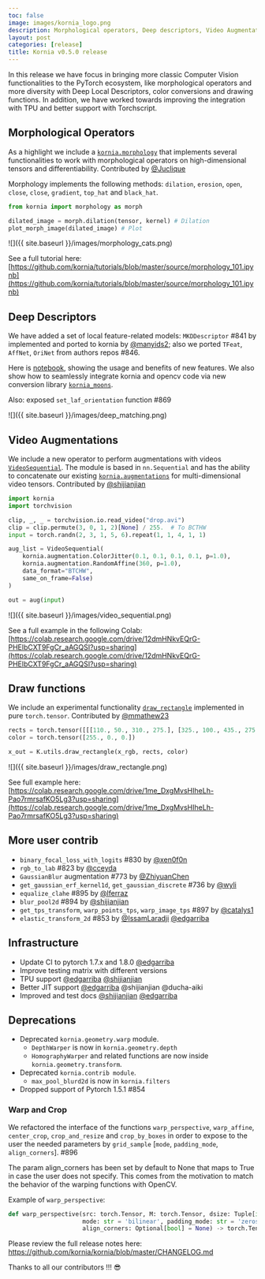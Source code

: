```yaml
---
toc: false
image: images/kornia_logo.png
description: Morphological operators, Deep descriptors, Video Augmentations and more.
layout: post
categories: [release]
title: Kornia v0.5.0 release
---
```


In this release we have focus in bringing more classic Computer Vision functionalities to the PyTorch ecosystem, like morphological operators and more diversity with Deep Local Descriptors, color conversions and drawing functions. In addition, we have worked towards improving the integration with TPU and better support with Torchscript.

## Morphological Operators

As a highlight we include a [`kornia.morphology`](https://kornia.readthedocs.io/en/latest/morphology.html) that implements several functionalities to work with morphological operators on high-dimensional tensors and differentiability. Contributed by [@Juclique](https://github.com/Juclique)

Morphology implements the following methods: `dilation`, `erosion`, `open`, `close`, `close`, `gradient`, `top_hat` and `black_hat`.

```python
from kornia import morphology as morph

dilated_image = morph.dilation(tensor, kernel) # Dilation
plot_morph_image(dilated_image) # Plot
```
![]({{ site.baseurl }}/images/morphology_cats.png)

See a full tutorial here:
[https://github.com/kornia/tutorials/blob/master/source/morphology_101.ipynb](https://github.com/kornia/tutorials/blob/master/source/morphology_101.ipynb)

## Deep Descriptors

We have added a set of local feature-related models: `MKDDescriptor` #841 by implemented and ported to kornia by [@manyids2](https://github.com/manyids2); also we ported `TFeat`, `AffNet`, `OriNet` from authors repos #846.

Here is [notebook](https://github.com/kornia/kornia-examples/blob/master/MKD_TFeat_descriptors_in_kornia.ipynb), showing the usage and benefits of new features. We also show how to seamlessly integrate kornia and opencv code via new conversion library [`kornia_moons`](https://github.com/ducha-aiki/kornia_moons).

Also: exposed `set_laf_orientation` function #869

![]({{ site.baseurl }}/images/deep_matching.png)

## Video Augmentations

We include a new operator to perform augmentations with videos [`VideoSequential`](https://kornia.readthedocs.io/en/latest/augmentation.container.html#video-data-augmentation). The module is based in `nn.Sequential` and has the ability to concatenate our existing [`kornia.augmentations`](https://kornia.readthedocs.io/en/latest/augmentation.html) for multi-dimensional video tensors. Contributed by [@shijianjian](https://github.com/shijianjian)

```python
import kornia
import torchvision

clip, _, _ = torchvision.io.read_video("drop.avi")
clip = clip.permute(3, 0, 1, 2)[None] / 255.  # To BCTHW
input = torch.randn(2, 3, 1, 5, 6).repeat(1, 1, 4, 1, 1)

aug_list = VideoSequential(
    kornia.augmentation.ColorJitter(0.1, 0.1, 0.1, 0.1, p=1.0),
    kornia.augmentation.RandomAffine(360, p=1.0),
    data_format="BTCHW",
    same_on_frame=False)
)

out = aug(input)
```
![]({{ site.baseurl }}/images/video_sequential.png)

See a full example in the following Colab:
[https://colab.research.google.com/drive/12dmHNkvEQrG-PHElbCXT9FgCr_aAGQSI?usp=sharing](https://colab.research.google.com/drive/12dmHNkvEQrG-PHElbCXT9FgCr_aAGQSI?usp=sharing)

## Draw functions

We include an experimental functionality [`draw_rectangle`](https://kornia.readthedocs.io/en/latest/utils.html#kornia.utils.draw_rectangle) implemented in pure `torch.tensor`. Contributed by [@mmathew23](https://github.com/mmathew23)

```python
rects = torch.tensor([[[110., 50., 310., 275.], [325., 100., 435., 275.]]])
color = torch.tensor([255., 0., 0.])

x_out = K.utils.draw_rectangle(x_rgb, rects, color)
```
![]({{ site.baseurl }}/images/draw_rectangle.png)

See full example here:
[https://colab.research.google.com/drive/1me_DxgMvsHIheLh-Pao7rmrsafKO5Lg3?usp=sharing](https://colab.research.google.com/drive/1me_DxgMvsHIheLh-Pao7rmrsafKO5Lg3?usp=sharing)

## More user contrib

- `binary_focal_loss_with_logits` #830 by [@xen0f0n](https://github.com/xen0f0n)
- `rgb_to_lab` #823 by [@cceyda](https://github.com/cceyda)
- `GaussianBlur` augmentation #773 by [@ZhiyuanChen](https://github.com/ZhiyuanChen)
- `get_gaussian_erf_kernel1d`, `get_gaussian_discrete` #736 by [@wyli](https://github.com/wyli)
- `equalize_clahe` #895 by [@lferraz](https://github.com/lferraz)
- `blur_pool2d` #894 by [@shijianjian](https://github.com/shijianjian)
- `get_tps_transform`, `warp_points_tps`, `warp_image_tps` #897 by [@catalys1](https://github.com/catalys1)
- `elastic_transform_2d` #853 by [@IssamLaradji](https://github.com/IssamLaradji) [@edgarriba](https://github.com/edgarriba)

## Infrastructure

- Update CI to pytorch 1.7.x and 1.8.0 [@edgarriba](https://github.com/edgarriba)
- Improve testing matrix with different versions
- TPU support [@edgarriba](https://github.com/edgarriba) [@shijianjian](https://github.com/shijianjian)
- Better JIT support [@edgarriba](https://github.com/edgarriba) @shijianjian @ducha-aiki
- Improved and test docs [@shijianjian](https://github.com/shijianjian) [@edgarriba](https://github.com/edgarriba)

## Deprecations

- Deprecated `kornia.geometry.warp` module.
  - `DepthWarper` is now in `kornia.geometry.depth`
  - `HomographyWarper` and related functions are now inside `kornia.geometry.transform`.
- Deprecated `kornia.contrib module`.
  - `max_pool_blurd2d` is now in `kornia.filters`
- Dropped support of Pytorch 1.5.1 #854

### Warp and Crop

We refactored the interface of the functions `warp_perspective`, `warp_affine`, `center_crop`, `crop_and_resize` and `crop_by_boxes` in order to expose to the user the needed parameters by `grid_sample` [`mode`, `padding_mode`, `align_corners`]. #896

The param align_corners has been set by default to None that maps to True in case the user does not specify.
This comes from the motivation to match the behavior of the warping functions with OpenCV.

Example of `warp_perspective`:

```python
def warp_perspective(src: torch.Tensor, M: torch.Tensor, dsize: Tuple[int, int],
                     mode: str = 'bilinear', padding_mode: str = 'zeros',
                     align_corners: Optional[bool] = None) -> torch.Tensor:
```
Please review the full release notes here: https://github.com/kornia/kornia/blob/master/CHANGELOG.md

Thanks to all our contributors !!! :sunglasses:
